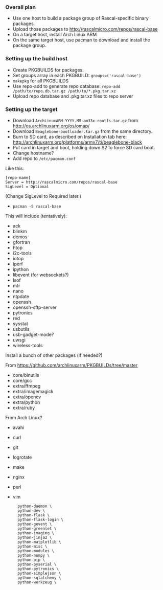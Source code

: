 ### Overall plan ###

* Use one host to build a package group of Rascal-specific binary packages.
* Upload those packages to http://rascalmicro.com/repos/rascal-base
* On a target host, install Arch Linux ARM
* On the same target host, use pacman to download and install the package group.

### Setting up the build host ###

* Create PKGBUILDS for packages.
* Set groups array in each PKGBUILD: `groups=('rascal-base')`
* `makepkg` for all PKGBUILDS
* Use repo-add to generate repo database: `repo-add /path/to/repo.db.tar.gz /path/to/*.pkg.tar.xz`
* Upload repo database and .pkg.tar.xz files to repo server

### Setting up the target ###

* Download `ArchLinuxARM-YYYY.MM-am33x-rootfs.tar.gz` from http://os.archlinuxarm.org/os/omap/
* Download `Beaglebone-bootloader.tar.gz` from the same directory.
* Burn to SD card, as described on Installation tab here: http://archlinuxarm.org/platforms/armv7/ti/beaglebone-black
* Put card in target and boot, holding down S2 to force SD card boot.
* Change hostname?
* Add repo to `/etc/pacman.conf`

Like this:

    [repo-name]
    Server = http://rascalmicro.com/repos/rascal-base
    SigLevel = Optional

(Change SigLevel to Required later.)

* `pacman -S rascal-base`

This will include (tentatively):
* ack
* blinkm
* demos
* gfortran
* htop
* i2c-tools
* iotop
* iperf 
* ipython
* libevent (for websockets?)
* lsof
* mtr
* nano
* ntpdate
* openssh
* openssh-sftp-server
* pytronics
* red
* sysstat
* usbutils
* usb-gadget-mode?
* uwsgi
* wireless-tools

Install a bunch of other packages (if needed?)

From https://github.com/archlinuxarm/PKGBUILDs/tree/master

* core/binutils
* core/gcc
* extra/ffmpeg
* extra/imagemagick
* extra/opencv
* extra/python
* extra/ruby
 
From Arch Linux?
* avahi
* curl
* git
* logrotate
* make
* nginx
* perl
* vim

        python-daemon \
        python-dev \
        python-flask \
        python-flask-login \
        python-gevent \
        python-greenlet \
        python-imaging \
        python-jinja2 \
        python-matplotlib \
        python-misc \
        python-modules \
        python-numpy \
        python-pip \
        python-pyserial \
        python-pytronics \
        python-simplejson \
        python-sqlalchemy \
        python-werkzeug \
